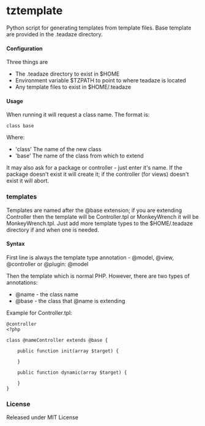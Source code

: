 # tztemplate

Python script for generating templates from template files. Base template are provided in the .teadaze directory.

#### Configuration
Three things are
* The .teadaze directory to exist in $HOME
* Environment variable $TZPATH to point to where teadaze is located
* Any template files to exist in $HOME/.teadaze

#### Usage

When running it will request a class name. The format is:

`class base`

Where:
* 'class'	The name of the new class
* 'base'	The name of the class from which to extend

It may also ask for a package or controller - just enter it's name. If the package doesn't exist it will create it; if the controller (for views) doesn't exist it will abort.


### templates

Templates are named after the @base extension; if you are extending Controller then the template will be Controller.tpl or MonkeyWrench it will be MonkeyWrench.tpl. Just add more template types to the $HOME/.teadaze directory if and when one is needed.


#### Syntax
First line is always the template type annotation - @model, @view, @controller or @plugin:
@model

Then the template which is normal PHP. However, there are two types of annotations:
* @name - the class name
* @base - the class that @name is extending

Example for Controller.tpl:

```
@controller
<?php

class @nameController extends @base {

	public function init(array $target) {
		
	}

	public function dynamic(array $target) {
		
	}
}
```

### License

Released under MIT License